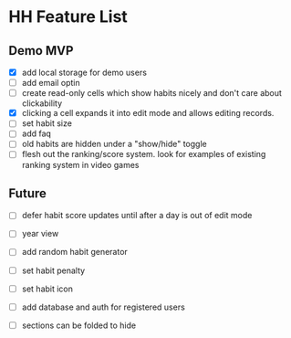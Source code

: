 # HH Feature List

##  Demo MVP
- [x] add local storage for demo users
- [ ] add email optin
- [ ] create read-only cells which show habits nicely and don't care about clickability
- [x] clicking a cell expands it into edit mode and allows editing records. 
- [ ] set habit size
- [ ] add faq
- [ ] old habits are hidden under a "show/hide" toggle
- [ ] flesh out the ranking/score system. look for examples of existing ranking system in video games

## Future
- [ ] defer habit score updates until after a day is out of edit mode
- [ ] year view
- [ ] add random habit generator
- [ ] set habit penalty
- [ ] set habit icon
- [ ] add database and auth for registered users
- [ ] sections can be folded to hide



